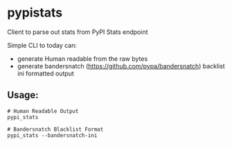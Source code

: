# pypistats

Client to parse out stats from PyPI Stats endpoint

Simple CLI to today can:
- generate Human readable from the raw bytes
- generate bandersnatch (https://github.com/pypa/bandersnatch) backlist ini formatted output

## Usage:

```
# Human Readable Output
pypi_stats

# Bandersnatch Blacklist Format
pypi_stats --bandersnatch-ini
```
